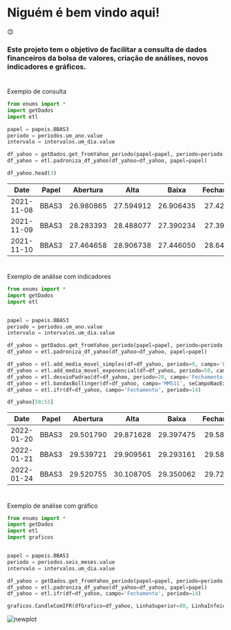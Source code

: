 # Niguém é bem vindo aqui!
😊


### Este projeto tem o objetivo de facilitar a consulta de dados financeiros da bolsa de valores, criação de análises, novos indicadores e gráficos.

#
Exemplo de consulta

```python
from enums import *
import getDados
import etl

papel = papeis.BBAS3
periodo = periodos.um_ano.value
intervalo = intervalos.um_dia.value

df_yahoo = getDados.get_fromYahoo_periodo(papel=papel, periodo=periodo, intervalo=intervalo)
df_yahoo = etl.padroniza_df_yahoo(df_yahoo=df_yahoo, papel=papel)

df_yahoo.head(3)
```


|    Date    | Papel |  Abertura |    Alta   |   Baixa   | Fechamento |  Volume  |
|:----------:|:-----:|:---------:|:---------:|:---------:|:----------:|:--------:|
| 2021-11-08 | BBAS3 | 26.980865 | 27.594912 | 26.906435 |  27.427444 |  7979400 |
| 2021-11-09 | BBAS3 | 28.283393 | 28.488077 | 27.390234 |  27.390234 | 20778600 |
| 2021-11-10 | BBAS3 | 27.464658 | 28.906738 | 27.446050 |  28.646235 | 20395200 |

#
Exemplo de análise com indicadores

```python
from enums import *
import getDados
import etl


papel = papeis.BBAS3
periodo = periodos.um_ano.value
intervalo = intervalos.um_dia.value

df_yahoo = getDados.get_fromYahoo_periodo(papel=papel, periodo=periodo, intervalo=intervalo)
df_yahoo = etl.padroniza_df_yahoo(df_yahoo=df_yahoo, papel=papel)

df_yahoo = etl.add_media_movel_simples(df=df_yahoo, periodo=9, campo='Fechamento')
df_yahoo = etl.add_media_movel_exponencial(df=df_yahoo, periodo=50, campo='Fechamento')
df_yahoo = etl.desvioPadrao(df=df_yahoo, periodo=20, campo='Fechamento')
df_yahoo = etl.bandasBollinger(df=df_yahoo, campo='MMS11', seCampoNaoExiste=True)
df_yahoo = etl.ifr(df=df_yahoo, campo='Fechamento', periodo=14)

df_yahoo[50:53]
```

|    Date    | Papel |  Abertura |    Alta   |   Baixa   | Fechamento |  Volume  |      MMS9 |     MME50 | DesvioPadrao | BandaSuperior | BandaInferior |       IFR |
|:----------:|:-----:|:---------:|:---------:|:---------:|:----------:|:--------:|----------:|----------:|-------------:|--------------:|--------------:|----------:|
| 2022-01-20 | BBAS3 | 29.501790 | 29.871628 | 29.397475 |  29.587137 | 11361000 | 28.484997 | 28.477371 |     0.816811 |     29.873303 |     26.606061 | 66.939661 |
| 2022-01-21 | BBAS3 | 29.539721 | 29.909561 | 29.293161 |  29.587137 | 14360700 | 28.739985 | 28.527102 |     0.899354 |     30.262535 |     26.665119 | 66.939661 |
| 2022-01-24 | BBAS3 | 29.520755 | 30.108705 | 29.350062 |  29.729383 | 15750300 | 28.998135 | 28.580680 |     0.976760 |     30.651838 |     26.744797 | 68.248447 |
#
Exemplo de análise com gráfico

```python
from enums import *
import getDados
import etl
import graficos


papel = papeis.BBAS3
periodo = periodos.seis_meses.value
intervalo = intervalos.um_dia.value

df_yahoo = getDados.get_fromYahoo_periodo(papel=papel, periodo=periodo, intervalo=intervalo)
df_yahoo = etl.padroniza_df_yahoo(df_yahoo=df_yahoo, papel=papel)
df_yahoo = etl.ifr(df=df_yahoo, campo='Fechamento', periodo=14)

graficos.CandleComIFR(dfGrafico=df_yahoo, LinhaSuperior=80, LinhaInfeior=20)
```


![newplot](https://user-images.githubusercontent.com/99440922/200411387-755c31f5-daef-43cc-9fc3-d5f75ebdf2fc.png)